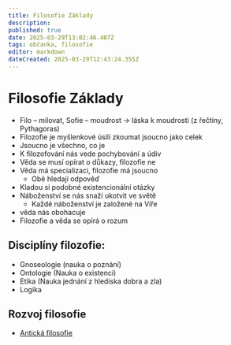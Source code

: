 ```yaml
---
title: Filosofie Základy
description: 
published: true
date: 2025-03-29T13:02:46.407Z
tags: občanka, filosofie
editor: markdown
dateCreated: 2025-03-29T12:43:24.355Z
---
```


# Filosofie Základy
- Filo – milovat, Sofie – moudrost -> láska k moudrosti (z řečtiny, Pythagoras)
- Filozofie je myšlenkové úsilí zkoumat jsoucno jako celek
- Jsoucno je všechno, co je
- K filozofování nás vede pochybování a údiv
- Věda se musí opírat o důkazy, filozofie ne
- Věda má specializaci, filozofie má jsoucno
	- Obě hledají odpověď
- Kladou si podobné existencionální otázky
- Náboženství se nás snaží ukotvit ve světě
	- Každé náboženství je založené na Víře
- věda nás obohacuje
- Filozofie a věda se opírá o rozum

## Disciplíny filozofie:
- Gnoseologie (nauka o poznání)
- Ontologie (Nauka o existenci)
- Etika (Nauka jednání z hlediska dobra a zla)
- Logika

## Rozvoj filosofie
- [Antická filosofie](/cs/obcanka/anticka-filosofie)